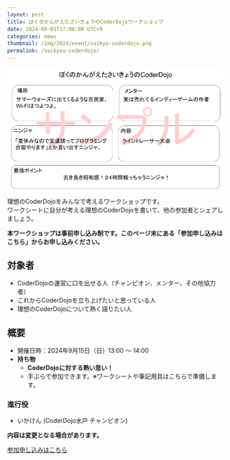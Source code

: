 ```yaml
---
layout: post
title: ぼくのかんがえたさいきょうのCoderDojoワークショップ
date: 2024-09-01T17:00:00 UTC+9
categories: news
thumbnail: /img/2024/event/saikyo-coderdojo.png
permalink: /saikyou-coderdojo/
---
```


![](/img/2024/event/saikyo-coderdojo.png)

理想のCoderDojoをみんなで考えるワークショップです。<br />
ワークシートに自分が考える理想のCoderDojoを書いて、他の参加者とシェアしましょう。<br />

**本ワークショップは事前申し込み制です。このページ末にある「参加申し込みはこちら」からお申し込みください。**<br />

## 対象者
- CoderDojoの運営に口を出せる人（チャンピオン、メンター、その他協力者）
- これからCoderDojoを立ち上げたいと思っている人
- 理想のCoderDojoについて熱く語りたい人


## 概要
- 開催日時：2024年9月15日（日）13:00 ～ 14:00
- **持ち物**
    - **CoderDojoに対する熱い思い！**
    - 手ぶらで参加できます。※ワークシートや筆記用具はこちらで準備します。

### 進行役
- いかけん (CoderDojo水戸 チャンピオン) 

**内容は変更となる場合があります。**

<div class='framed_button'>
    <a href='https://dojocon-japan.doorkeeper.jp/events/177223' target='_blank'>参加申し込みはこちら</a>
</div>

